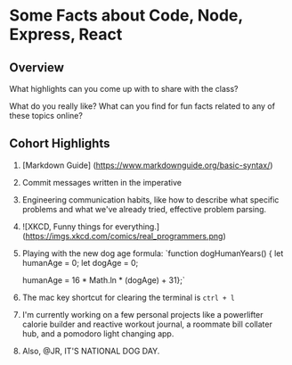 # Some Facts about Code, Node, Express, React

## Overview

What highlights can you come up with to share with the class?

What do you really like? What can you find for fun facts related to any of these topics online?

## Cohort Highlights

1. [Markdown Guide] (https://www.markdownguide.org/basic-syntax/)
2. Commit messages written in the imperative
3. Engineering communication habits, like how to describe what specific problems and what we've already tried, effective problem parsing. 
4.  ![XKCD, Funny things for everything.] (https://imgs.xkcd.com/comics/real_programmers.png)

5. Playing with the new dog age formula: 
`function dogHumanYears()  {
	let humanAge = 0;
	let dogAge = 0;

	humanAge = 16 * Math.ln * (dogAge) + 31};`
6. The mac key shortcut for clearing the terminal is `ctrl + l`

7. I'm currently working on a few personal projects like a powerlifter calorie builder and reactive workout journal, a roommate bill collater hub, and a pomodoro light changing app. 

8. Also, @JR, IT'S NATIONAL DOG DAY.